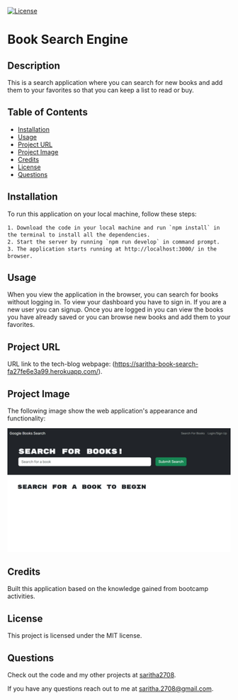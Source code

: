 
  [![License](https://img.shields.io/badge/License-MIT-yellow.svg)](https://opensource.org/licenses/MIT)
  # Book Search Engine


  ## Description

  This is a search application where you can search for new books and add them to your favorites so that you can keep a list to read or buy.   

  ## Table of Contents

  * [Installation](#installation)
  * [Usage](#usage)
  * [Project URL](#project-url)
  * [Project Image](#project-image)
  * [Credits](#credits)
  * [License](#license)
  * [Questions](#questions)
  
  ## Installation

  To run this application on your local machine, follow these steps:

    1. Download the code in your local machine and run `npm install` in the terminal to install all the dependencies.
    2. Start the server by running `npm run develop` in command prompt.
    3. The application starts running at http://localhost:3000/ in the browser.  

  ## Usage

  When you view the application in the browser, you can search for books without logging in. To view your dashboard you have to sign in. If you are a new user you can signup. Once you are logged in you can view the books you have already saved or you can browse new books and add them to your favorites.
  

  ## Project URL

  URL link to the tech-blog webpage:
  (https://saritha-book-search-fa27fe6e3a99.herokuapp.com/).


  ## Project Image
  
  The following image show the web application's appearance and functionality:

  ![Contains a header with a search bar and links to login/signup, and search books](./client/src/assets/book-search-engine.png)

  ## Credits

  Built this application based on the knowledge gained from bootcamp activities. 


  ## License

  This project is licensed under the MIT license.

  ## Questions

   Check out the code and my other projects at [saritha2708](https://github.com/saritha2708).
   
   If you have any questions reach out to me at [saritha.2708@gmail.com](mailto:saritha.2708@gmail.com).

  